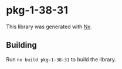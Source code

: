 # pkg-1-38-31

This library was generated with [Nx](https://nx.dev).

## Building

Run `nx build pkg-1-38-31` to build the library.
